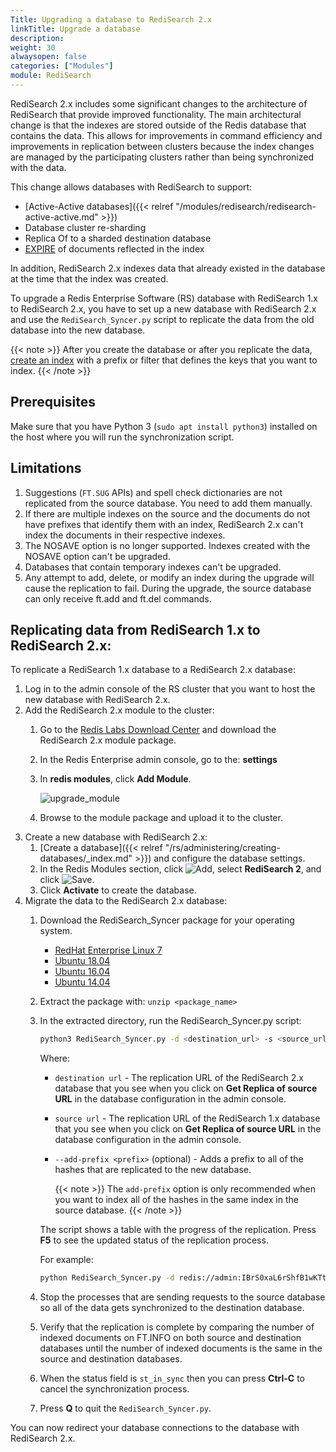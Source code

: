 ```yaml
---
Title: Upgrading a database to RediSearch 2.x
linkTitle: Upgrade a database
description:
weight: 30
alwaysopen: false
categories: ["Modules"]
module: RediSearch
---
```

RediSearch 2.x includes some significant changes to the architecture of RediSearch that provide improved functionality.
The main architectural change is that the indexes are stored outside of the Redis database that contains the data.
This allows for improvements in command efficiency and improvements in replication between clusters because the index changes are managed by the participating clusters rather than being synchronized with the data.

This change allows databases with RediSearch to support:

- [Active-Active databases]({{< relref "/modules/redisearch/redisearch-active-active.md" >}})
- Database cluster re-sharding
- Replica Of to a sharded destination database
- [EXPIRE](https://redis.io/commands/ttl) of documents reflected in the index

In addition, RediSearch 2.x indexes data that already existed in the database at the time that the index was created.

To upgrade a Redis Enterprise Software (RS) database with RediSearch 1.x to RediSearch 2.x, you have to set up a new database with RediSearch 2.x and use the `RediSearch_Syncer.py` script to replicate the data from the old database into the new database.

{{< note >}}
After you create the database or after you replicate the data, [create an index](https://oss.redislabs.com/redisearch/Commands/#ftcreate) with a prefix or filter that defines the keys that you want to index.
{{< /note >}}

## Prerequisites

Make sure that you have Python 3 (`sudo apt install python3`) installed on the host where you will run the synchronization script.

## Limitations

1. Suggestions (`FT.SUG` APIs) and spell check dictionaries are not replicated from the source database. You need to add them manually.
1. If there are multiple indexes on the source and the documents do not have prefixes that identify them with an index, RediSearch 2.x can't index the documents in their respective indexes.
1. The NOSAVE option is no longer supported. Indexes created with the NOSAVE option can't be upgraded.
1. Databases that contain temporary indexes can't be upgraded.
1. Any attempt to add, delete, or modify an index during the upgrade will cause the replication to fail. During the upgrade, the source database can only receive ft.add and ft.del commands.

## Replicating data from RediSearch 1.x to RediSearch 2.x:

To replicate a RediSearch 1.x database to a RediSearch 2.x database:

1. Log in to the admin console of the RS cluster that you want to host the new database with RediSearch 2.x.
1. Add the RediSearch 2.x module to the cluster:
    1. Go to the [Redis Labs Download Center](https://redislabs.com/download-center/modules/) and download the RediSearch 2.x module package.
    1. In the Redis Enterprise admin console, go to the: **settings**
    1. In **redis modules**, click **Add Module**.

       ![upgrade_module](/images/rs/upgrade_module.png)

    1. Browse to the module package and upload it to the cluster.
1. Create a new database with RediSearch 2.x:
    1. [Create a database]({{< relref "/rs/administering/creating-databases/_index.md" >}}) and configure the database settings.
    1. In the Redis Modules section, click ![Add](/images/rs/icon_add.png#no-click "Add"), select **RediSearch 2**, and click ![Save](/images/rs/icon_save.png#no-click "Save").
    1. Click **Activate** to create the database.
1. Migrate the data to the RediSearch 2.x database:
    1. Download the RediSearch_Syncer package for your operating system.
        - [RedHat Enterprise Linux 7](http://redismodules.s3.amazonaws.com/redisearch/RediSearchSyncer/RediSearchSyncer-rhel7.zip)
        - [Ubuntu 18.04](http://redismodules.s3.amazonaws.com/redisearch/RediSearchSyncer/RediSearchSyncer-bionic.zip)
        - [Ubuntu 16.04](http://redismodules.s3.amazonaws.com/redisearch/RediSearchSyncer/RediSearchSyncer-xenial.zip)
        - [Ubuntu 14.04](http://redismodules.s3.amazonaws.com/redisearch/RediSearchSyncer/RediSearchSyncer-trusty.zip)
    1. Extract the package with: `unzip <package_name>`
    1. In the extracted directory, run the RediSearch_Syncer.py script:

        ```sh
        python3 RediSearch_Syncer.py -d <destination_url> -s <source_url> [-l] [--add-prefix <prefix>]
        ```

        Where:

        - `destination url` - The replication URL of the RediSearch 2.x database that you see when you click on **Get Replica of source URL** in the database configuration in the admin console.
        - `source url` - The replication URL of the RediSearch 1.x database that you see when you click on **Get Replica of source URL** in the database configuration in the admin console.
        - `--add-prefix <prefix>` (optional) - Adds a prefix to all of the hashes that are replicated to the new database.

            {{< note >}}
The `add-prefix` option is only recommended when you want to index all of the hashes in the same index in the source database.
            {{< /note >}}

        The script shows a table with the progress of the replication.
        Press **F5** to see the updated status of the replication process.

        For example:

        ```sh
        python RediSearch_Syncer.py -d redis://admin:IBrS0xaL6rShfB1wKTtUkcQG1g3UWAlTd53AotPdTcQvGIVP@redis-19472.cluster1.local:19472 -s redis://admin:1GjFuUbBqTSPDbRfaxEPLSoXpFmRdFxmBKMD0BuxwMJ2DEaO@redis-19636.cluster1.local:19636
        ```

    1. Stop the processes that are sending requests to the source database so all of the data gets synchronized to the destination database.
    1. Verify that the replication is complete by comparing the number of indexed documents on FT.INFO on both source and destination databases until the number of indexed documents is the same in the source and destination databases.
    1. When the status field is `st_in_sync` then you can press **Ctrl-C** to cancel the synchronization process.
    1. Press **Q** to quit the `RediSearch_Syncer.py`.

You can now redirect your database connections to the database with RediSearch 2.x.
